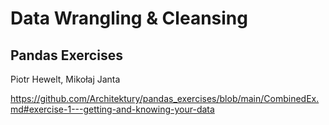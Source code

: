 # Data Wrangling & Cleansing 

## Pandas Exercises

Piotr Hewelt, Mikołaj Janta

https://github.com/Architektury/pandas_exercises/blob/main/CombinedEx.md#exercise-1---getting-and-knowing-your-data
